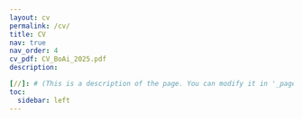 ```yaml
---
layout: cv
permalink: /cv/
title: CV
nav: true
nav_order: 4
cv_pdf: CV_BoAi_2025.pdf
description: 

[//]: # (This is a description of the page. You can modify it in '_pages/cv.md'. You can also change or remove the top pdf download button.)
toc:
  sidebar: left
---
```

